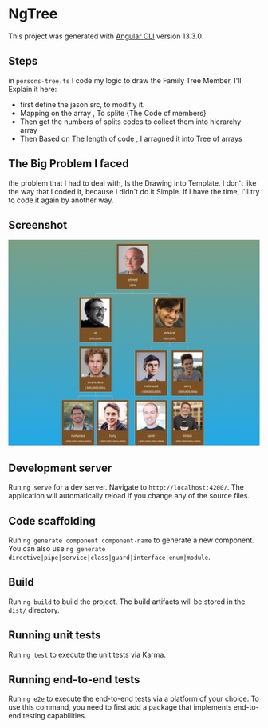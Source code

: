 # NgTree

This project was generated with [Angular CLI](https://github.com/angular/angular-cli) version 13.3.0.

## Steps

in `persons-tree.ts` I code my logic to draw the Family Tree Member, I'll Explain it here:
  - first define the jason src, to modifiy it.
  - Mapping on the array , To splite {The Code of members}
  - Then get the numbers of splits codes to collect them into hierarchy array
  - Then Based on The length of code , I arragned it into Tree of arrays 


## The Big Problem I faced

the problem that I had to deal with, Is the Drawing into Template.
I don't like the way that I coded it, because I didn't do it Simple. 
If I have the time, I'll try to code it again by another way. 
  

## Screenshot

<img src="./src/assets/screencapture.png" />
  




## Development server

Run `ng serve` for a dev server. Navigate to `http://localhost:4200/`. The application will automatically reload if you change any of the source files.

## Code scaffolding

Run `ng generate component component-name` to generate a new component. You can also use `ng generate directive|pipe|service|class|guard|interface|enum|module`.

## Build

Run `ng build` to build the project. The build artifacts will be stored in the `dist/` directory.

## Running unit tests

Run `ng test` to execute the unit tests via [Karma](https://karma-runner.github.io).

## Running end-to-end tests

Run `ng e2e` to execute the end-to-end tests via a platform of your choice. To use this command, you need to first add a package that implements end-to-end testing capabilities.


